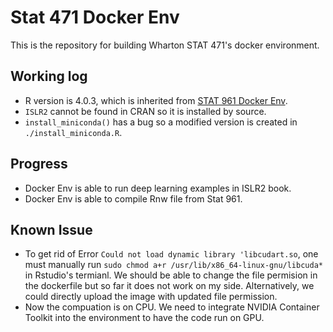 # Stat 471 Docker Env

This is the repository for building Wharton STAT 471's docker environment.

## Working log

- R version is 4.0.3, which is inherited from [STAT 961 Docker Env](https://hub.docker.com/r/kuangda/stat-961).
- `ISLR2` cannot be found in CRAN so it is installed by source.
- `install_miniconda()` has a bug so a modified version is created in `./install_miniconda.R`.

## Progress

- Docker Env is able to run deep learning examples in ISLR2 book.
- Docker Env is able to compile Rnw file from Stat 961.

## Known Issue

- To get rid of Error `Could not load dynamic library 'libcudart.so`, one must manually run `sudo chmod a+r /usr/lib/x86_64-linux-gnu/libcuda*` in Rstudio's termianl. We should be able to change the file permision in the dockerfile but so far it does not work on my side. Alternatively, we could directly upload the image with updated file permission.
- Now the compuation is on CPU. We need to integrate NVIDIA Container Toolkit into the environment to have the code run on GPU.
